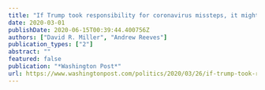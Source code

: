 ```yaml
---
title: "If Trump took responsibility for coronavirus missteps, it might actually help him"
date: 2020-03-01
publishDate: 2020-06-15T00:39:44.400756Z
authors: ["David R. Miller", "Andrew Reeves"]
publication_types: ["2"]
abstract: ""
featured: false
publication: "*Washington Post*"
url: https://www.washingtonpost.com/politics/2020/03/26/if-trump-took-responsibility-coronavirus-missteps-it-might-actually-help-him/
---
```


